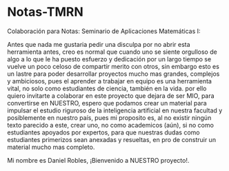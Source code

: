 # Notas-TMRN
Colaboración para Notas: Seminario de Aplicaciones Matemáticas I:

Antes que nada me gustaria pedir una disculpa por no abrir esta herramienta antes, creo es normal que cuando uno se siente orgulloso de algo a lo que le ha puesto esfuerzo y dedicación por un largo tiempo se vuelve un poco celoso de compartir merito con otros, sin embargo esto es un lastre para poder desarrollar proyectos mucho mas grandes, complejos y ambiciosos, pues el aprender a trabajar en equipo es una herramienta vital, no solo como estudiantes de ciencia, también en la vida. por ello quiero invitarte a colaborar en este proyecto que dejara de ser MIO, para convertirse en NUESTRO, espero que podamos crear un material para impulsar el estudio riguroso de la inteligencia artificial en nuestra facultad y posiblemente en nuestro país, pues mi proposito es, al no existir ningún texto parecido a este, crear uno, no como academicos (aún), si no como estudiantes apoyados por expertos, para que nuestras dudas como estudiantes primerizos sean anexadas y resueltas, en pro de construir un material mucho mas completo.

Mi nombre es Daniel Robles, ¡Bienvenido a NUESTRO proyecto!.

